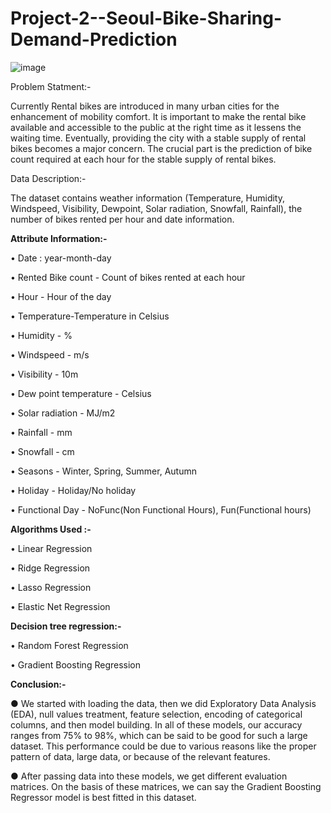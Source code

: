# Project-2--Seoul-Bike-Sharing-Demand-Prediction

![image](https://github.com/ankit1088/Bike-Sharing-Demand-Prediction/assets/99710082/737da699-2591-4ee5-807c-cd8f0243d2b9)

Problem Statment:-

Currently Rental bikes are introduced in many urban cities for the enhancement of mobility comfort. It is important to make the rental bike available and accessible to the public at the right time as it lessens the waiting time. Eventually, providing the city with a stable supply of rental bikes becomes a major concern. The crucial part is the prediction of bike count required at each hour for the stable supply of rental bikes.

Data Description:-

The dataset contains weather information (Temperature, Humidity, Windspeed, Visibility, Dewpoint, Solar radiation, Snowfall, Rainfall), the number of bikes rented per hour and date information.

 **Attribute Information:-**
  
  • Date : year-month-day

• Rented Bike count - Count of bikes rented at each hour

• Hour - Hour of the day

• Temperature-Temperature in Celsius

• Humidity - %

• Windspeed - m/s

• Visibility - 10m

• Dew point temperature - Celsius

• Solar radiation - MJ/m2

• Rainfall - mm

• Snowfall - cm

• Seasons - Winter, Spring, Summer, Autumn

• Holiday - Holiday/No holiday

• Functional Day - NoFunc(Non Functional Hours), Fun(Functional hours)


**Algorithms Used :-**

• Linear Regression

• Ridge Regression

• Lasso Regression

• Elastic Net Regression


**Decision tree regression:-**

• Random Forest Regression

• Gradient Boosting Regression


**Conclusion:-**

● We started with loading the data, then we did Exploratory Data Analysis (EDA), null values treatment, feature selection, encoding of categorical columns, and then model building. In all of these models, our accuracy ranges from 75% to 98%, which can be said to be good for such a large dataset. This performance could be due to various reasons like the proper pattern of data, large data, or because of the relevant features.

● After passing data into these models, we get different evaluation matrices. On the basis of these matrices, we can say the Gradient Boosting Regressor model is best fitted in this dataset.
